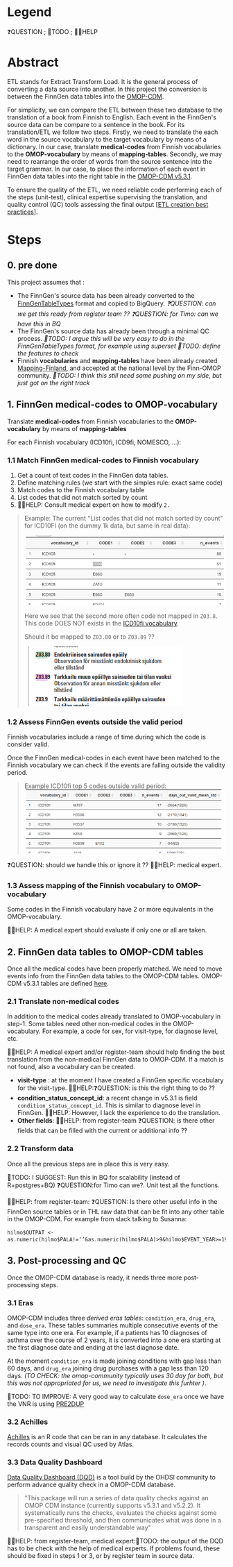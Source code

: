 # Legend

❓QUESTION ; 💪TODO ; 👩‍⚕️HELP 

# Abstract 

ETL stands for Extract Transform Load. It is the general process of converting a data source into another. 
In this project the conversion is between the FinnGen data tables into the [OMOP-CDM](https://www.ohdsi.org/data-standardization/the-common-data-model/).  

For simplicity, we can compare the ETL between these two database to the translation of a book from Finnish to English.
Each event in the  FinnGen's source data can be compare to a sentence in the book. For its translation/ETL we follow two steps. 
Firstly, we need to translate the each word in the source vocabulary to the target vocabulary by means of a dictionary. 
In our case, translate **medical-codes** from Finnish vocabularies to the **OMOP-vocabulary** by means of **mapping-tables**. 
Secondly, we may need to rearrange the order of words from the source sentence into the target grammar. 
In our case, to place the information of each event in FinnGen data tables into the right table in the [OMOP-CDM v5.3.1](https://ohdsi.github.io/CommonDataModel/cdm531.html). 

To ensure the quality of the ETL, we need reliable code performing each of the steps (unit-test), clinical expertise supervising the translation, and quality control (QC) tools assessing the final output [[ETL creation best practices](https://www.ohdsi.org/web/wiki/doku.php?id=documentation:etl_best_practices)].  


# Steps 

## 0. pre done

This project assumes that :
 
- The FinnGen's source data has been already converted to the [FinnGenTableTypes](https://github.com/FINNGEN/FinnGenTableTypes) format and copied to BigQuery. *❓QUESTION: can we get this ready from register team ??* *❓QUESTION: for Timo: can we have this in BQ*
- The FinnGen's source data has already been through a minimal QC process. *💪TODO: I argue this will be very  easy to do in the FinnGenTableTypes format, for example using superset* *💪TODO: define the features to check*
- Finnish **vocabularies** and **mapping-tables** have been already created [Mapping-Finland](https://github.com/FINNGEN/mapping_finland), and accepted at the national level by the Finn-OMOP community. *💪TODO: I think this still need some pushing on my side, but just got on the right track*


## 1. FinnGen medical-codes to OMOP-vocabulary

Translate **medical-codes** from Finnish vocabularies to the **OMOP-vocabulary** by means of **mapping-tables**

For each Finnish vocabulary (ICD10fi, ICD9fi, NOMESCO, ...): 

### 1.1 Match FinnGen medical-codes to Finnish vocabulary

1. Get a count of text codes in the FinnGen data tables. 
2. Define matching rules (we start with the simples rule: exact same code)
3. Match codes to the Finnish vocabulary table
4. List codes that did not match sorted by count
5. 👩‍⚕️HELP: Consult medical expert on how to modify `2.` 

>Example: 
The current "List codes that did not match sorted by count" for ICD10FI (on the dummy 1k data, but same in real data): 
>
>![](source/img/2021-09-20-10-35-26.png)
>
>Here we see that the second more often code not mapped in `Z03.8`. This code DOES NOT exists in the [ICD10fi vocabulary](https://www.julkari.fi/bitstream/handle/10024/80324/15c30d65-2b96-41d7-aca8-1a05aa8a0a19.pdf?sequence=1&isAllowed=y). 
>
>Should it be mapped to  `Z03.80` or to  `Z03.89` ??
>
>![](source/img/2021-09-20-10-38-48.png)


### 1.2 Assess FinnGen events outside the valid period 
Finnish vocabularies include a range of time during which the code is consider valid. 

Once the FinnGen medical-codes in each event have been matched to the Finnish vocabulary we can check if the events are falling outside the validity period. 

> Example ICD10fi top 5 codes outside valid period:
> ![](source/img/2021-09-20-10-48-59.png) 


❓QUESTION: should we handle this or ignore it ??
👩‍⚕️HELP: medical expert. 

### 1.3 Assess mapping of the Finnish vocabulary to OMOP-vocabulary
Some codes in the Finnish vocabulary have 2 or more equivalents in the OMOP-vocabulary.

👩‍⚕️HELP: A medical expert should evaluate if only one or all are taken. 



## 2. FinnGen data tables to OMOP-CDM tables

Once all the medical codes have been properly matched. We need to move events info from the FinnGen data tables to the OMOP-CDM tables. OMOP-CDM v5.3.1 tables are defined [here](https://ohdsi.github.io/CommonDataModel/cdm531.html). 

### 2.1 Translate non-medical codes

In addition to the medical codes already translated to OMOP-vocabulary in step-1. Some tables need other non-medical codes in the OMOP-vocabulary. For example, a code for sex, for visit-type, for diagnose level, etc. 

👩‍⚕️HELP: A medical expert and/or register-team should help finding the best translation from the non-medical FinnGen data to OMOP-CDM. If a match is not found, also a vocabulary can be created. 

- **visit-type** : at the moment I have created a FinnGen  specific vocabulary for the visit-type. 👩‍⚕️HELP:❓QUESTION: is this the right thing to do ??
- **condition_status_concept_id**: a recent change in v5.3.1 is field `condition_status_concept_id`. This is similar to diagnose level in FinnGen. 👩‍⚕️HELP: However, I lack the experience to do the translation. 
- **Other fields**: 👩‍⚕️HELP: from register-team ❓QUESTION: is there other fields that can be filled with the current or additional info ?? 


### 2.2 Transform data
Once all the previous steps are in place this is very easy. 

💪TODO: I SUGGEST: Run this in BQ for scalability (instead of R+postgres+BQ) ❓QUESTION:for Timo can we?. Unit test all the functions.  

👩‍⚕️HELP: from register-team: ❓QUESTION: Is there other useful info in the FinnGen source tables or in THL raw data that can be fit into any other table in the OMOP-CDM. For example from slack talking to Susanna: 
```
hilmo$OUTPAT <- as.numeric(hilmo$PALA!=‘’&as.numeric(hilmo$PALA)>9&hilmo$EVENT_YEAR>=1998)
```


## 3. Post-processing and QC

Once the OMOP-CDM database is ready, it needs three more post-processing steps. 

### 3.1 Eras
OMOP-CDM includes three *derived eras tables*: `condition_era`, `drug_era`, and `dose_era`. 
These tables summaries multiple consecutive events of the same type into one era. 
For example, if a patients has 10 diagnoses of asthma over the course of 2 years, it is converted into a one era starting at the first diagnose date and ending at the last diagnose date.   

At the moment `condition_era` is made joining conditions with gap less than 60 days, and `drug_era` joining drug purchases with a gap less than 120 days. *(TO CHECK: the omop-community typically uses 30 day for both, but this was not appropriated for us, we need to investigate this furhter )*. 

💪TODO: TO IMPROVE: A very good way to calculate `dose_era` once we have the VNR is using [PRE2DUP](https://pubmed.ncbi.nlm.nih.gov/25890003/)  

### 3.2 Achilles 
[Achilles](https://ohdsi.github.io/Achilles/) is an R code that can be ran in any database. 
It calculates the records counts and visual QC used by Atlas. 

### 3.3 Data Quality Dashboard 
[Data Quality Dashboard (DQD)](https://ohdsi.github.io/DataQualityDashboard/) is a tool build by the OHDSI community to perform advance quality  check in a OMOP-CDM database. 


>"This package will run a series of data quality checks against an OMOP CDM instance (currently supports v5.3.1 and v5.2.2). It systematically runs the checks, evaluates the checks against some pre-specified threshold, and then communicates what was done in a transparent and easily understandable way"


👩‍⚕️HELP: from register-team, medical expert:💪TODO: the output of the DQD has to be check with the help of medical experts. If problems found, these should be fixed in steps 1 or 3, or by register team in source data. 

